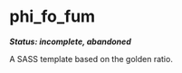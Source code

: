 phi_fo_fum
==========
**_Status: incomplete, abandoned_**

A SASS template based on the golden ratio.

